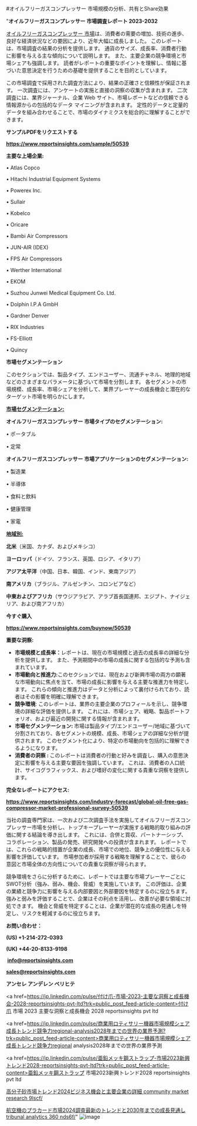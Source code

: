 #オイルフリーガスコンプレッサー 市場規模の分析、共有とShare効果

"<strong>オイルフリーガスコンプレッサー 市場調査レポート 2023-2032</strong>

<a href=https://www.reportsinsights.com/sample/50539>オイルフリーガスコンプレッサー 市場</a>は、消費者の需要の増加、技術の進歩、良好な経済状況などの要因により、近年大幅に成長しました。 このレポートは、市場調査の結果の分析を提供します。 通貨のサイズ、成長率、消費者行動に影響を与える主な傾向について説明します。 また、主要企業の競争環境と市場シェアも強調します。 読者がレポートの重要なポイントを理解し、情報に基づいた意思決定を行うための基礎を提供することを目的としています。

この市場調査で採用された調査方法により、結果の正確さと信頼性が保証されます。 一次調査には、アンケートの実施と直接の洞察の収集が含まれます。 二次調査には、業界ジャーナル、企業 Web サイト、市場レポートなどの信頼できる情報源からの包括的なデータ マイニングが含まれます。 定性的データと定量的データを組み合わせることで、市場のダイナミクスを総合的に理解することができます。

<strong><b>サンプルPDFをリクエストする</b></strong>

<a href=https://www.reportsinsights.com/sample/50539><strong><u>https://www.reportsinsights.com/sample/50539</u></strong></a>

<strong>主要な上場企業:</strong>

• Atlas Copco

• Hitachi Industrial Equipment Systems

• Powerex Inc.

• Sullair

• Kobelco

• Oricare

• Bambi Air Compressors

• JUN-AIR (IDEX)

• FPS Air Compressors

• Werther International

• EKOM

• Suzhou Junwei Medical Equipment Co.  Ltd.

• Dolphin I.P.A GmbH

• Gardner Denver

• RIX Industries

• FS-Elliott

• Quincy

<strong>市場セグメンテーション</strong>

このセクションでは、製品タイプ、エンドユーザー、流通チャネル、地理的地域などのさまざまなパラメータに基づいて市場を分割します。 各セグメントの市場規模、成長率、市場シェアを分析して、業界プレーヤーの成長機会と潜在的なターゲット市場を明らかにします。

<strong><u>市場セグメンテーション</u></strong><strong><u>:</u></strong>

<strong>オイルフリーガスコンプレッサー 市場タイプのセグメンテーション:</strong>

• ポータブル

• 定常

<strong>オイルフリーガスコンプレッサー 市場アプリケーションのセグメンテーション:</strong>

• 製造業

• 半導体

• 食料と飲料

• 健康管理

• 家電

<strong><u>地域別</u></strong><strong><u>:</u></strong>

<strong>北米</strong>（米国、カナダ、およびメキシコ）

<strong>ヨーロッパ</strong>（ドイツ、フランス、英国、ロシア、イタリア）

<strong>アジア太平洋</strong>（中国、日本、韓国、インド、東南アジア）

<strong>南アメリカ</strong>（ブラジル、アルゼンチン、コロンビアなど）

<strong>中東およびアフリカ</strong>（サウジアラビア、アラブ首長国連邦、エジプト、ナイジェリア、および南アフリカ）

<strong>今すぐ購入</strong>

<a href=https://www.reportsinsights.com/buynow/50539><strong><u>https://www.reportsinsights.com/buynow/50539</u></strong></a>

<strong>重要な洞察:</strong>
<ul>
  <li><strong>市場規模と成長率：</strong>レポートは、現在の市場規模と過去の成長率の詳細な分析を提供します。 また、予測期間中の市場の成長に関する包括的な予測も含まれています。</li>
  <li><strong>市場動向と推進力:</strong>このセクションでは、現在および新興市場の両方の顕著な市場動向に焦点を当て、市場の成長に影響を与える主要な推進力を特定します。 これらの傾向と推進力はデータと分析によって裏付けられており、読者はその影響を明確に理解できます。</li>
  <li><strong>競争環境</strong>: このレポートは、業界の主要企業のプロフィールを示し、競争環境の詳細な評価を提供します。 これには、市場シェア、戦略、製品ポートフォリオ、および最近の開発に関する情報が含まれます。</li>
  <li><strong>市場セグメンテーション: </strong>市場は製品タイプ/エンドユーザー/地域に基づいて分割されており、各セグメントの規模、成長、市場シェアの詳細な分析が提供されます。 このセグメント化により、特定の市場動向を包括的に理解できるようになります。</li>
  <li><strong>消費者の洞察 : </strong>このレポートは消費者の行動と好みを調査し、購入の意思決定に影響を与える主要な要因を強調しています。 これは、消費者の人口統計、サイコグラフィックス、および嗜好の変化に関する貴重な洞察を提供します。</li>
</ul>
<strong>完全なレポートにアクセス:</strong>

<a href=https://www.reportsinsights.com/industry-forecast/global-oil-free-gas-compressor-market-professional-survey-50539><strong><u><b>https://www.reportsinsights.com/industry-forecast/global-oil-free-gas-compressor-market-professional-survey-50539</b></u></strong></a>

当社の調査専門家は、一次および二次調査手法を実施してオイルフリーガスコンプレッサー市場を分析し、トップキープレーヤーが実施する戦略的取り組みの評価に関する結論を導き出します。 これには、合併と買収、パートナーシップ、コラボレーション、製品の発売、研究開発への投資が含まれます。 レポートでは、これらの戦略的措置が企業の成長、市場での地位、競争上の優位性に与える影響を評価しています。 市場参加者が採用する戦略を理解することで、彼らの意図と市場全体の方向性についての貴重な洞察が得られます。

競争環境をさらに分析するために、レポートでは主要な市場プレーヤーごとにSWOT分析（強み、弱み、機会、脅威）を実施しています。 この評価は、企業の業績と競争力に影響を与える内部要因と外部要因を特定するのに役立ちます。 強みと弱みを評価することで、企業はその利点を活用し、改善が必要な領域に対処できます。 機会と脅威を特定することは、企業が潜在的な成長の見通しを特定し、リスクを軽減するのに役立ちます。

<strong>お問い合わせ：</strong>

<strong>(US) +1-214-272-0393</strong>

<strong>(UK) +44-20-8133-9198</strong>

<strong> </strong><a href=info@reportsinsights.com><strong><u>info@reportsinsights.com</u></strong></a>

<a href=sales@reportsinsights.com><strong><u>sales@reportsinsights.com</u></strong></a>

<strong>アンセレ アンデレン ベリヒテ</strong>

<a href=https://jp.linkedin.com/pulse/付け爪-市場-2023-主要な洞察と成長機会-2028-reportsinsights-pvt-ltd?trk=public_post_feed-article-content>付け爪 市場 2023 主要な洞察と成長機会 2028 reportsinsights pvt ltd</a>

<a href=https://jp.linkedin.com/pulse/商業用ロティサリー機器市場規模シェア成長トレンド競争力regional-analysis2028年までの世界の業界予測?trk=public_post_feed-article-content>商業用ロティサリー機器市場規模シェア成長トレンド競争力regional analysis2028年までの世界の業界予測</a>

<a href=https://jp.linkedin.com/pulse/亜鉛メッキ鋼ストラップ-市場2023新興トレンド2028-reportsinsights-pvt-ltd?trk=public_post_feed-article-content>亜鉛メッキ鋼ストラップ 市場2023新興トレンド2028 reportsinsights pvt ltd</a>

<a href=https://www.linkedin.com/pulse/高分子砂市場トレンド2024ビジネス機会と主要企業の詳細-community-market-research-9lscf/>高分子砂市場トレンド2024ビジネス機会と主要企業の詳細 community market research 9lscf/</a>

<a href=https://www.linkedin.com/pulse/航空機のプラカード市場2024調査最新のトレンドと2030年までの成長見通し-tribunal-analytics-360-nds6f/>航空機のプラカード市場2024調査最新のトレンドと2030年までの成長見通し tribunal analytics 360 nds6f/</a>"
![image](https://github.com/aakesh123242/RIMarket/assets/158431203/e21e3be5-d193-4a5a-b0ea-43e5f430a103)
